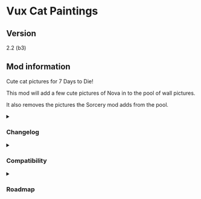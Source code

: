 <h1>Vux Cat Paintings</h1>
<h2>Version</h2>
<p>2.2 (b3)</p>
<h2>Mod information</h2>
<p>Cute cat pictures for 7 Days to Die!</p>
<p>This mod will add a few cute pictures of Nova in to the pool of wall pictures.</p>
<p>It also removes the pictures the Sorcery mod adds from the pool.</p>

<details>
    <summary>
        <h3>Changelog</h3>
    </summary>
    <h4>V1</h4>
    <ul>
        <li>14 Cute Nova pictures added</li>
    </ul>
    <h4>V2</h4>
    <ul>
        <li>29 more cute Nova pictures added</li>
    </ul>
</details>

<details>
    <summary>
        <h3>Compatibility</h3>
    </summary>
    <ul>
        <li>Sorcery (removes the possibility for POIs spawning the pictures that Sorcery mod adds)</li>
    </ul>
</details>

<details>
    <summary>
        <h3>Roadmap</h3>
    </summary>
    <ul>
        <li>Milo pictures</li>
    </ul>
</details>